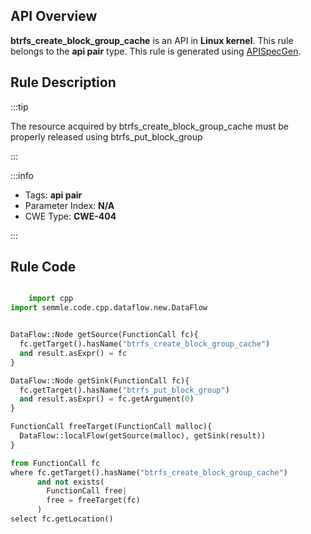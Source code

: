 ---
---


## API Overview
**btrfs_create_block_group_cache** is an API in **Linux kernel**. This rule belongs to the **api pair** type. This rule is generated using [APISpecGen](../../tools/APISpecGen).
## Rule Description

:::tip

The resource acquired by btrfs_create_block_group_cache must be properly released using btrfs_put_block_group

:::

:::info

- Tags: **api pair**
- Parameter Index: **N/A**
- CWE Type: **CWE-404**

:::

## Rule Code
```python

    import cpp
import semmle.code.cpp.dataflow.new.DataFlow


DataFlow::Node getSource(FunctionCall fc){
  fc.getTarget().hasName("btrfs_create_block_group_cache")
  and result.asExpr() = fc
}

DataFlow::Node getSink(FunctionCall fc){
  fc.getTarget().hasName("btrfs_put_block_group")
  and result.asExpr() = fc.getArgument(0)
}

FunctionCall freeTarget(FunctionCall malloc){
  DataFlow::localFlow(getSource(malloc), getSink(result))
}

from FunctionCall fc
where fc.getTarget().hasName("btrfs_create_block_group_cache")
      and not exists(
        FunctionCall free| 
        free = freeTarget(fc)
      )
select fc.getLocation()

    
```